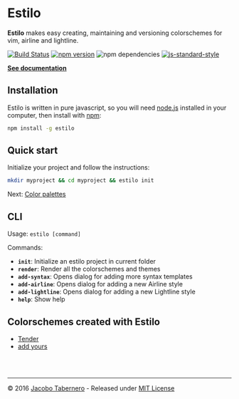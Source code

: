 Estilo
======

**Estilo** makes easy creating, maintaining and versioning colorschemes for vim, airline and lightline.


[![Build Status](https://travis-ci.org/jacoborus/estilo.svg?branch=master)](https://travis-ci.org/jacoborus/estilo) [![npm version](https://badge.fury.io/js/estilo.svg)](https://www.npmjs.com/package/estilo) ![npm dependencies](https://david-dm.org/jacoborus/estilo.svg) [![js-standard-style](https://img.shields.io/badge/code%20style-standard-brightgreen.svg)](http://standardjs.com/)

**[See documentation](http://estilo.jacoborus.codes)**


## Installation

Estilo is written in pure javascript, so you will need [node.js](https://nodejs.org) installed in your computer, then install with [npm](https://www.npmjs.com/package/estilo):

```sh
npm install -g estilo
```


## Quick start

Initialize your project and follow the instructions:

```sh
mkdir myproject && cd myproject && estilo init
```

Next: [Color palettes](http://estilo.jacoborus.codes/color-palettes.html)


## CLI

Usage: `estilo [command]`

Commands:

- **`init`**: Initialize an estilo project in current folder
- **`render`**: Render all the colorschemes and themes
- **`add-syntax`**: Opens dialog for adding more syntax templates
- **`add-airline`**: Opens dialog for adding a new Airline style
- **`add-lightline`**: Opens dialog for adding a new Lightline style
- **`help`**: Show help


## Colorschemes created with Estilo

- [Tender](https://github.com/jacoborus/tender.vim)
- [add yours](https://github.com/jacoborus/estilo/issues/new)


<br><br>

---

© 2016 [Jacobo Tabernero](http://jacoborus.codes) - Released under [MIT License](https://raw.github.com/jacoborus/estilo/master/LICENSE)

